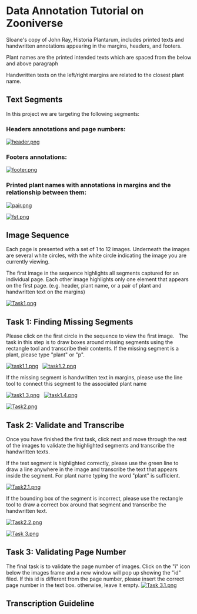 # Data Annotation Tutorial on Zooniverse #

Sloane's copy of John Ray, Historia Plantarum, includes printed texts and handwritten annotations appearing in the margins, headers, and footers.  

Plant names are the printed intended texts which are spaced from the below and above paragraph

Handwritten texts on the left/right margins are related to the closest plant name.

## Text Segments ##

In this project we are targeting the following segments:

### Headers annotations and page numbers: ###
[![header.png](https://panoptes-uploads.zooniverse.org/project_attached_image/79cb3b00-14aa-420d-88ef-8ef348210429.png)](https://panoptes-uploads.zooniverse.org/project_attached_image/79cb3b00-14aa-420d-88ef-8ef348210429.png)

### Footers annotations: ###
[![footer.png](https://panoptes-uploads.zooniverse.org/project_attached_image/b1e1dcb9-7d00-4873-b03c-424facc11e38.png)](https://panoptes-uploads.zooniverse.org/project_attached_image/b1e1dcb9-7d00-4873-b03c-424facc11e38.png)

### Printed plant names with annotations in margins and the relationship between them:  ###
 
[![pair.png](https://panoptes-uploads.zooniverse.org/project_attached_image/49ec1319-2bef-439f-8d44-32e390c54fc2.png)](https://panoptes-uploads.zooniverse.org/project_attached_image/49ec1319-2bef-439f-8d44-32e390c54fc2.png)

[![fst.png](https://panoptes-uploads.zooniverse.org/project_attached_image/28732fb0-b326-448a-9e66-2bae6449ce8f.png)](https://panoptes-uploads.zooniverse.org/project_attached_image/28732fb0-b326-448a-9e66-2bae6449ce8f.png)

## Image Sequence ##
Each page is presented with a set of 1 to 12 images. Underneath the images are several white circles, with the white circle indicating the image you are currently viewing.

The first image in the sequence highlights all segments captured for an individual page. Each other image highlights only one element that appears on the first page. (e.g. header, plant name, or a pair of plant and handwritten text on the margins)   

[![Task1.png](https://panoptes-uploads.zooniverse.org/project_attached_image/6a17fb3a-2e05-49ab-8ee9-c3c770e64de5.png)](https://panoptes-uploads.zooniverse.org/project_attached_image/6a17fb3a-2e05-49ab-8ee9-c3c770e64de5.png)

## Task 1: Finding Missing Segments ##
Please click on the first circle in the sequence to view the first image.
&nbsp;
The task in this step is to draw boxes around missing segments using the rectangle tool and transcribe their contents. If the missing segment is a plant, please type "plant" or "p".

[![task1.1.png](https://panoptes-uploads.zooniverse.org/project_attached_image/b17c571a-dcef-4710-8bcb-3de158c7e965.png)](https://panoptes-uploads.zooniverse.org/project_attached_image/b17c571a-dcef-4710-8bcb-3de158c7e965.png)
&nbsp;
[![task1.2.png](https://panoptes-uploads.zooniverse.org/project_attached_image/c4e196ae-33f1-4b5d-910f-30ce74ca6c84.png)](https://panoptes-uploads.zooniverse.org/project_attached_image/c4e196ae-33f1-4b5d-910f-30ce74ca6c84.png)


If the missing segment is handwritten text in margins, please use the line tool to   connect this segment to the associated plant name

[![task1.3.png](https://panoptes-uploads.zooniverse.org/project_attached_image/7e52dc55-c156-4a5a-aa52-75d3e5e434a1.png)](https://panoptes-uploads.zooniverse.org/project_attached_image/7e52dc55-c156-4a5a-aa52-75d3e5e434a1.png)
&nbsp;
[![task1.4.png](https://panoptes-uploads.zooniverse.org/project_attached_image/07ae60c7-c675-4613-b9fa-34ec2ce9b95b.png)](https://panoptes-uploads.zooniverse.org/project_attached_image/07ae60c7-c675-4613-b9fa-34ec2ce9b95b.png)

[![Task2.png](https://panoptes-uploads.zooniverse.org/project_attached_image/0cd19aad-c053-4ca9-9ddc-68497e7ca6a0.png)](https://panoptes-uploads.zooniverse.org/project_attached_image/0cd19aad-c053-4ca9-9ddc-68497e7ca6a0.png)

## Task 2: Validate and Transcribe ##

Once you have finished the first task, click next and move through the rest of the images to validate the highlighted segments and transcribe the handwritten texts.


If the text segment is highlighted correctly, please use the green line to draw a line anywhere in the image and transcribe the text that appears inside the segment. For plant name typing the word "plant" is sufficient.

[![Task2.1.png](https://panoptes-uploads.zooniverse.org/project_attached_image/9746baf5-3020-4048-a0d2-7214bfb3ce49.png)](https://panoptes-uploads.zooniverse.org/project_attached_image/9746baf5-3020-4048-a0d2-7214bfb3ce49.png)


If the bounding box of the segment is incorrect, please use the rectangle tool to draw a correct box around that segment and transcribe the handwritten text.

[![Task2.2.png](https://panoptes-uploads.zooniverse.org/project_attached_image/79cade50-86e6-4041-9ba0-5938ba0c5f7d.png)](https://panoptes-uploads.zooniverse.org/project_attached_image/79cade50-86e6-4041-9ba0-5938ba0c5f7d.png)

[![Task 3.png](https://panoptes-uploads.zooniverse.org/project_attached_image/c700cdd1-7e2a-4e93-b2f8-7809fd13fc88.png)](https://panoptes-uploads.zooniverse.org/project_attached_image/c700cdd1-7e2a-4e93-b2f8-7809fd13fc88.png)
## Task 3: Validating Page Number ##
The final task is to validate the page number of images. Click on the "i" icon below the images frame and a new window will pop up showing the "id" filed. If this id is different from the page number, please insert the correct page number in the text box. otherwise, leave it empty.
[![Task 3.1.png](https://panoptes-uploads.zooniverse.org/project_attached_image/35304ff8-4f1c-47df-8b88-23edab8935ae.png)](https://panoptes-uploads.zooniverse.org/project_attached_image/35304ff8-4f1c-47df-8b88-23edab8935ae.png)

## Transcription Guideline ##



